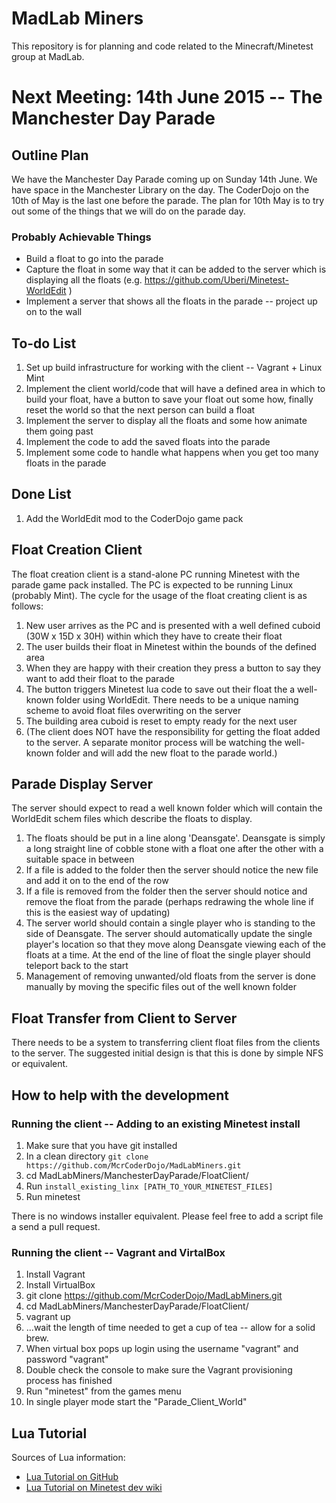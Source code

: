 MadLab Miners
=============

This repository is for planning and code related to the Minecraft/Minetest group at MadLab.

Next Meeting:  14th June 2015 -- The Manchester Day Parade
===========================

Outline Plan
------------

We have the Manchester Day Parade coming up on Sunday 14th June.  We have space in the Manchester Library on the day.  The CoderDojo on the 10th of May is the last one before the parade.  The plan for 10th May is to try out some of the things that we will do on the parade day.

### Probably Achievable Things
* Build a float to go into the parade
* Capture the float in some way that it can be added to the server which is displaying all the floats (e.g. https://github.com/Uberi/Minetest-WorldEdit )
* Implement a server that shows all the floats in the parade -- project up on to the wall

To-do List
----------

1. Set up build infrastructure for working with the client -- Vagrant + Linux Mint
2. Implement the client world/code that will have a defined area in which to build your float, have a button to save your float out some how, finally reset the world so that the next person can build a float
3. Implement the server to display all the floats and some how animate them going past
4. Implement the code to add the saved floats into the parade
5. Implement some code to handle what happens when you get too many floats in the parade


Done List
----------
1. Add the WorldEdit mod to the CoderDojo game pack



Float Creation Client
---------------------

The float creation client is a stand-alone PC running Minetest with the parade game pack installed.  The PC is expected to be running Linux (probably Mint).  The cycle for the usage of the float creating client is as follows:

1. New user arrives as the PC and is presented with a well defined cuboid (30W x 15D x 30H) within which they have to create their float
2. The user builds their float in Minetest within the bounds of the defined area
3. When they are happy with their creation they press a button to say they want to add their float to the parade
4. The button triggers Minetest lua code to save out their float the a well-known folder using WorldEdit.  There needs to be a unique naming scheme to avoid float files overwriting on the server
5. The building area cuboid is reset to empty ready for the next user
6. (The client does NOT have the responsibility for getting the float added to the server.  A separate monitor process will be watching the well-known folder and will add the new float to the parade world.)


Parade Display Server
---------------------

The server should expect to read a well known folder which will contain the WorldEdit schem files which describe the floats to display.

1. The floats should be put in a line along 'Deansgate'.  Deansgate is simply a long straight line of cobble stone with a float one after the other with a suitable space in between
2. If a file is added to the folder then the server should notice the new file and add it on to the end of the row
3. If a file is removed from the folder then the server should notice and remove the float from the parade (perhaps redrawing the whole line if this is the easiest way of updating)
4. The server world should contain a single player who is standing to the side of Deansgate.  The server should automatically update the single player's location so that they move along Deansgate viewing each of the floats at a time.  At the end of the line of float the single player should teleport back to the start
5. Management of removing unwanted/old floats from the server is done manually by moving the specific files out of the well known folder

Float Transfer from Client to Server
------------------------------------

There needs to be a system to transferring client float files from the clients to the server.  The suggested initial design is that this is done by simple NFS or equivalent.  


How to help with the development
--------------------------------

### Running the client -- Adding to an existing Minetest install

1. Make sure that you have git installed
2. In a clean directory `git clone https://github.com/McrCoderDojo/MadLabMiners.git`
3. cd MadLabMiners/ManchesterDayParade/FloatClient/
4. Run `install_existing_linx [PATH_TO_YOUR_MINETEST_FILES]`
5. Run minetest

There is no windows installer equivalent.  Please feel free to add a script file a send a pull request.


### Running the client -- Vagrant and VirtalBox

1. Install Vagrant
2. Install VirtualBox
3. git clone https://github.com/McrCoderDojo/MadLabMiners.git
4. cd MadLabMiners/ManchesterDayParade/FloatClient/
5. vagrant up
6. ...wait the length of time needed to get a cup of tea -- allow for a solid brew.
7. When virtual box pops up login using the username "vagrant" and password "vagrant"
8. Double check the console to make sure the Vagrant provisioning process has finished
9. Run "minetest" from the games menu
10. In single player mode start the "Parade_Client_World"




Lua Tutorial
------------

Sources of Lua information:

* [Lua Tutorial on GitHub](https://github.com/Jeija/minetest-modding-tutorial)
* [Lua Tutorial on Minetest dev wiki](http://dev.minetest.net/Intro)
